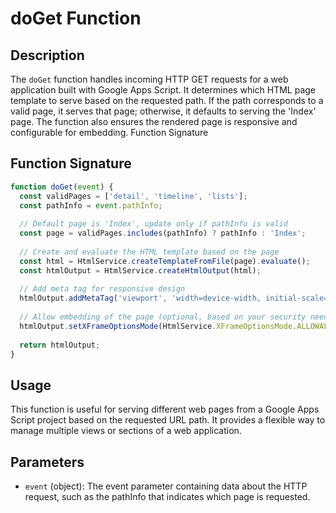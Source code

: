 # doGet Function

## Description
The `doGet` function handles incoming HTTP GET requests for a web application built with Google Apps Script. It determines which HTML page template to serve based on the requested path. If the path corresponds to a valid page, it serves that page; otherwise, it defaults to serving the 'Index' page. The function also ensures the rendered page is responsive and configurable for embedding.
Function Signature

## Function Signature

```javascript
function doGet(event) {
  const validPages = ['detail', 'timeline', 'lists'];
  const pathInfo = event.pathInfo;
  
  // Default page is 'Index', update only if pathInfo is valid
  const page = validPages.includes(pathInfo) ? pathInfo : 'Index';
  
  // Create and evaluate the HTML template based on the page
  const html = HtmlService.createTemplateFromFile(page).evaluate();
  const htmlOutput = HtmlService.createHtmlOutput(html);
  
  // Add meta tag for responsive design
  htmlOutput.addMetaTag('viewport', 'width=device-width, initial-scale=1');
  
  // Allow embedding of the page (optional, based on your security needs)
  htmlOutput.setXFrameOptionsMode(HtmlService.XFrameOptionsMode.ALLOWALL);
  
  return htmlOutput;
}
```

## Usage

This function is useful for serving different web pages from a Google Apps Script project based on the requested URL path. It provides a flexible way to manage multiple views or sections of a web application.

## Parameters

- `event` (object): The event parameter containing data about the HTTP request, such as the pathInfo that indicates which page is requested.


